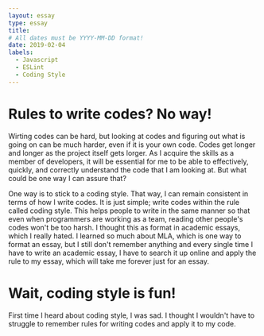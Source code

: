 ```yaml
---
layout: essay
type: essay
title: 
# All dates must be YYYY-MM-DD format!
date: 2019-02-04
labels:
  - Javascript
  - ESLint
  - Coding Style
---
```


# Rules to write codes? No way!
Wirting codes can be hard, but looking at codes and figuring out what is going on can be much harder, even if it is your own code. Codes get longer and longer as the project itself gets lorger. As I acquire the skills as a member of developers, it will be essential for me to be able to effectively, quickly, and correctly understand the code that I am looking at. But what could be one way I can assure that?

One way is to stick to a coding style. That way, I can remain consistent in terms of how I write codes. It is just simple; write codes within the rule called coding style. This helps people to write in the same manner so that even when programmers are working as a team, reading other people's codes won't be too harsh. I thought this as format in academic essays, which I really hated. I learned so much about MLA, which is one way to format an essay, but I still don't remember anything and every single time I have to write an academic essay, I have to search it up online and apply the rule to my essay, which will take me forever just for an essay.

# Wait, coding style is fun!
First time I heard about coding style, I was sad. I thought I wouldn't have to struggle to remember rules for writing codes and apply it to my code.